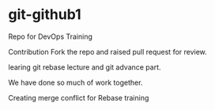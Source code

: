 # git-github1
Repo for DevOps Training

Contribution Fork the repo and raised pull request for review.

learing git rebase lecture and git advance part.

We have done so much of work together.

Creating merge conflict for Rebase training
